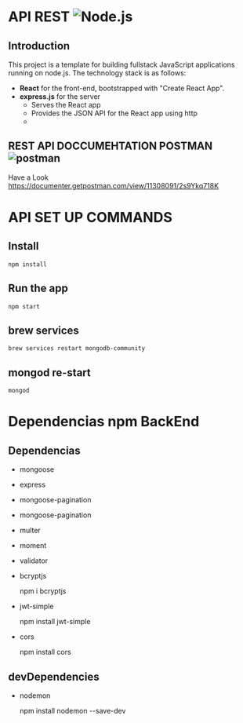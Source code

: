 # API REST     ![Node.js](https://nodejs.org/static/images/logo.svg)

## Introduction
This project is a template for building fullstack JavaScript applications running on node.js. The technology stack is as follows:
- **React** for the front-end, bootstrapped with "Create React App".
- **express.js** for the server
  - Serves the React app 
  - Provides the JSON API for the React app using http
  - 
## REST API DOCCUMEHTATION POSTMAN ![postman](https://voyager.postman.com/logo/postman-logo-icon-orange.svg)


Have  a Look
https://documenter.getpostman.com/view/11308091/2s9Ykq718K
 

  # API SET UP COMMANDS

## Install

    npm install

## Run the app

    npm start

## brew services

    brew services restart mongodb-community

## mongod re-start

    mongod


# Dependencias npm  BackEnd

## Dependencias

- mongoose
- express
- mongoose-pagination
- mongoose-pagination
- multer
- moment
- validator
- bcryptjs
    
    npm i bcryptjs
    
- jwt-simple
    
    npm install jwt-simple
    
- cors
    
    npm install cors
    

## devDependencies

- nodemon
    
    npm install nodemon --save-dev
